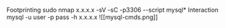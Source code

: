 

Footprinting
	sudo nmap x.x.x.x -sV -sC -p3306 --script mysql*
Interaction
	mysql -u user -p pass -h x.x.x.x
![[mysql-cmds.png]]

